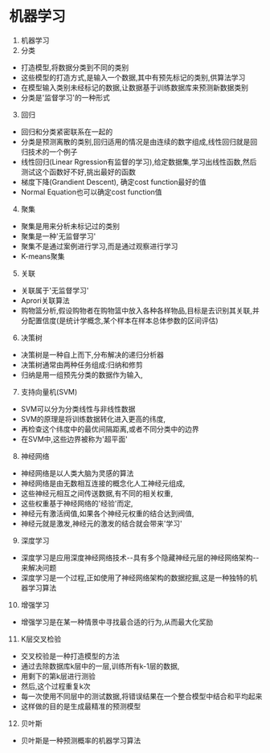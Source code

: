 # 机器学习

1. 机器学习
2. 分类

* 打造模型,将数据分类到不同的类别
* 这些模型的打造方式,是输入一个数据,其中有预先标记的类别,供算法学习
* 在模型输入类别未经标记的数据,让数据基于训练数据库来预测新数据类别
* 分类是'监督学习'的一种形式

3. 回归

* 回归和分类紧密联系在一起的
* 分类是预测离散的类别,回归适用的情况是由连续的数字组成,线性回归就是回归技术的一个例子
* 线性回归(Linear Rgression有监督的学习),给定数据集,学习出线性函数,然后测试这个函数好不好,挑出最好的函数
* 梯度下降(Grandient Descent), 确定cost function最好的值
* Normal Equation也可以确定cost function值

4. 聚集

* 聚集是用来分析未标记过的类别
* 聚集是一种'无监督学习'
* 聚集不是通过案例进行学习,而是通过观察进行学习
* K-means聚集

5. 关联

* 关联属于'无监督学习'
* Aprori关联算法
* 购物篮分析,假设购物者在购物篮中放入各种各样物品,目标是去识别其关联,并分配置信度(是统计学概念,某个样本在样本总体参数的区间评估)

6. 决策树

* 决策树是一种自上而下,分布解决的递归分析器
* 决策树通常由两种任务组成:归纳和修剪
* 归纳是用一组预先分类的数据作为输入,

7. 支持向量机(SVM)

* SVM可以分为分类线性与非线性数据
* SVM的原理是将训练数据转化进入更高的纬度,
* 再检查这个纬度中的最优间隔距离,或者不同分类中的边界
* 在SVM中,这些边界被称为'超平面'


8. 神经网络

* 神经网络是以人类大脑为灵感的算法
* 神经网络是由无数相互连接的概念化人工神经元组成,
* 这些神经元相互之间传送数据,有不同的相关权重,
* 这些权重基于神经网络的'经验'而定,
* 神经元有激活阀值,如果各个神经元权重的结合达到阀值,
* 神经元就是激发,神经元的激发的结合就会带来'学习'

9. 深度学习

* 深度学习是应用深度神经网络技术--具有多个隐藏神经元层的神经网络架构--来解决问题
* 深度学习是一个过程,正如使用了神经网络架构的数据挖掘,这是一种独特的机器学习算法

10. 增强学习

* 增强学习是在某一种情景中寻找最合适的行为,从而最大化奖励

11. K层交叉检验

* 交叉校验是一种打造模型的方法
* 通过去除数据库k层中的一层,训练所有k-1层的数据,
* 用剩下的第k层进行测验
* 然后,这个过程重复k次
* 每一次使用不同层中的测试数据,将错误结果在一个整合模型中结合和平均起来
* 这样做的目的是生成最精准的预测模型

12. 贝叶斯

* 贝叶斯是一种预测概率的机器学习算法

